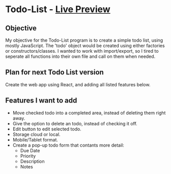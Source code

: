 # Todo-List - [Live Preview](https://robisonwebdev.github.io/Todo-List/)

## Objective
My objective for the Todo-List program is to create a simple todo list, using mostly JavaScript. The 'todo' object would be created using either factories or constructors/classes. I wanted to work with import/export, so I tired to seperate all functions into their own file and call on them when needed.

## Plan for next Todo List version
Create the web app using React, and adding all listed features below.

## Features I want to add
- Move checked todo into a completed area, instead of deleting them right away.
- Give the option to delete an todo, instead of checking it off.
- Edit button to edit selected todo.
- Storage cloud or local.
- Mobile/Tablet format.
- Create a pop-up todo form that contants more detail:
    - Due Date
    - Priority
    - Description
    - Notes